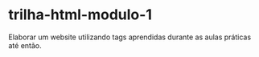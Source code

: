 # trilha-html-modulo-1
Elaborar um website utilizando tags aprendidas durante as aulas práticas até então.

